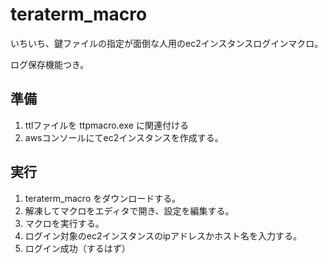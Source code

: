 # teraterm_macro

いちいち、鍵ファイルの指定が面倒な人用のec2インスタンスログインマクロ。

ログ保存機能つき。


## 準備
1. ttlファイルを ttpmacro.exe に関連付ける
2. awsコンソールにてec2インスタンスを作成する。

## 実行
1. teraterm_macro をダウンロードする。
2. 解凍してマクロをエディタで開き、設定を編集する。
3. マクロを実行する。
4. ログイン対象のec2インスタンスのipアドレスかホスト名を入力する。
5. ログイン成功（するはず）

